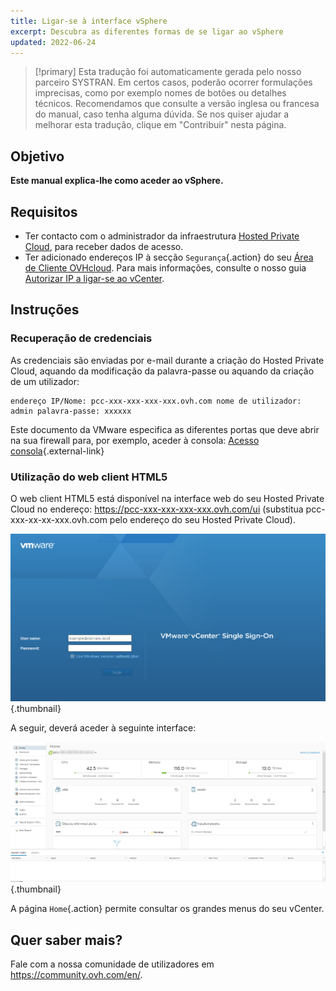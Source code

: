 ```yaml
---
title: Ligar-se à interface vSphere
excerpt: Descubra as diferentes formas de se ligar ao vSphere
updated: 2022-06-24
---
```


> [!primary]
> Esta tradução foi automaticamente gerada pelo nosso parceiro SYSTRAN. Em certos casos, poderão ocorrer formulações imprecisas, como por exemplo nomes de botões ou detalhes técnicos. Recomendamos que consulte a versão inglesa ou francesa do manual, caso tenha alguma dúvida. Se nos quiser ajudar a melhorar esta tradução, clique em "Contribuir" nesta página.
>


## Objetivo

**Este manual explica-lhe como aceder ao vSphere.**

## Requisitos

- Ter contacto com o administrador da infraestrutura [Hosted Private Cloud](https://www.ovhcloud.com/pt/enterprise/products/hosted-private-cloud/), para receber dados de acesso.
- Ter adicionado endereços IP à secção `Segurança`{.action} do seu [Área de Cliente OVHcloud](https://www.ovh.com/auth/?action=gotomanager&from=https://www.ovh.pt/&ovhSubsidiary=pt). Para mais informações, consulte o nosso guia [Autorizar IP a ligar-se ao vCenter](/pages/hosted_private_cloud/hosted_private_cloud_powered_by_vmware/autoriser_des_ip_a_se_connecter_au_vcenter).

## Instruções

### Recuperação de credenciais

As credenciais são enviadas por e-mail durante a criação do Hosted Private Cloud, aquando da modificação da palavra-passe ou aquando da criação de um utilizador:

```
endereço IP/Nome: pcc-xxx-xxx-xxx-xxx.ovh.com nome de utilizador: admin palavra-passe: xxxxxx
```

Este documento da VMware especifica as diferentes portas que deve abrir na sua firewall para, por exemplo, aceder à consola: [Acesso consola](https://kb.vmware.com/kb/1012382){.external-link}

### Utilização do web client HTML5

O web client HTML5 está disponível na interface web do seu Hosted Private Cloud no endereço: <https://pcc-xxx-xxx-xxx-xxx.ovh.com/ui> (substitua pcc-xxx-xx-xx-xxx.ovh.com pelo endereço do seu Hosted Private Cloud).

![Ligação à interface vSphere HTML5](images/connection_interface_w_html5.png){.thumbnail}

A seguir, deverá aceder à seguinte interface:

![Ligação à interface vSphere HTML5](images/vsphere-client-html5.png){.thumbnail}

A página `Home`{.action} permite consultar os grandes menus do seu vCenter.

## Quer saber mais?

Fale com a nossa comunidade de utilizadores em <https://community.ovh.com/en/>.
